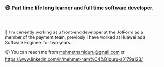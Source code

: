 ### 😄 Part time life long learner and full time software developer.

---

<!--
**namiduru/namiduru** is a ✨ _special_ ✨ repository because its `README.md` (this file) appears on your GitHub profile.

Here are some ideas to get you started:

- 🔭 I’m currently working on ...
- 🌱 I’m currently learning ...
- 👯 I’m looking to collaborate on ...
- 🤔 I’m looking for help with ...
- 💬 Ask me about ...
- 📫 How to reach me: ...
- 😄 Pronouns: ...
- ⚡ Fun fact: ...
-->

</br>

🔭 I’m currently working as a front-end developer at the JotForm as a member of the payment team, previosly I have worked at Huawei as a Software Engineer for two years.

📫 You can reach me from mehmetnamiduru@gmail.com or https://www.linkedin.com/in/mehmet-nam%C4%B1duru-a0179a123/
